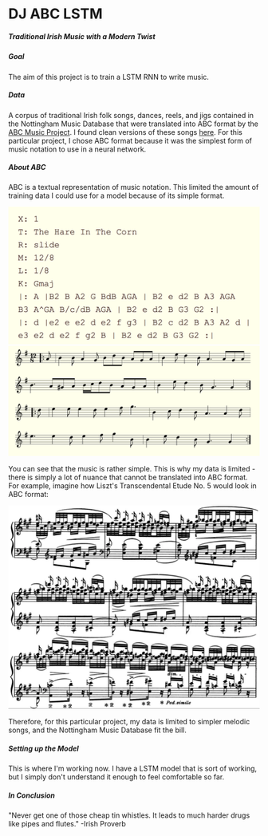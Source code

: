 # DJ ABC LSTM
##### Traditional Irish Music with a Modern Twist

##### Goal
The aim of this project is to train a LSTM RNN to write music.

##### Data
A corpus of traditional Irish folk songs, dances, reels, and jigs contained in the Nottingham Music Database that were translated into ABC format by the [ABC Music Project](http://abc.sourceforge.net/NMD/). I found clean versions of these songs [here](http://abc.sourceforge.net/NMD/).
For this particular project, I chose ABC format because it was the simplest form of music notation to use in a neural network.


##### About ABC
ABC is a textual representation of music notation. This limited the amount of training data I could use for a model because of its simple format.

![ABC](images/abc.png) ![staff](images/abc_music.png)

You can see that the music is rather simple. This is why my data is limited - there is simply a lot of nuance that cannot be translated into ABC format. For example, imagine how Liszt's Transcendental Etude No. 5 would look in ABC format:

![Lizst](images/transcendental_etude.png)

Therefore, for this particular project, my data is limited to simpler melodic songs, and the Nottingham Music Database fit the bill.

##### Setting up the Model

This is where I'm working now. I have a LSTM model that is sort of working, but I simply don't understand it enough to feel comfortable so far.

##### In Conclusion
"Never get one of those cheap tin whistles. It leads to much harder drugs like pipes and flutes." -Irish Proverb
